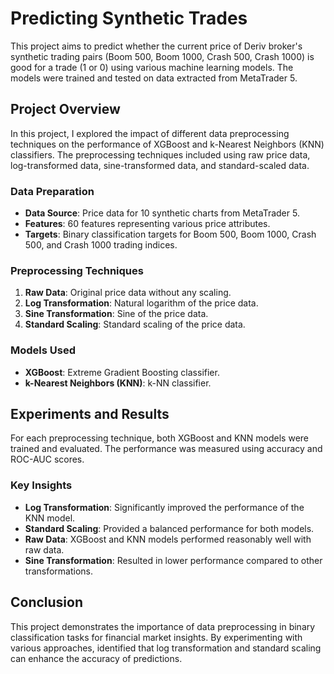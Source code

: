 # Predicting Synthetic Trades

This project aims to predict whether the current price of Deriv broker's synthetic trading pairs (Boom 500, Boom 1000, Crash 500, Crash 1000) is good for a trade (1 or 0) using various machine learning models. The models were trained and tested on data extracted from MetaTrader 5.

## Project Overview

In this project, I explored the impact of different data preprocessing techniques on the performance of XGBoost and k-Nearest Neighbors (KNN) classifiers. The preprocessing techniques included using raw price data, log-transformed data, sine-transformed data, and standard-scaled data.

### Data Preparation

- **Data Source**: Price data for 10 synthetic charts from MetaTrader 5.
- **Features**: 60 features representing various price attributes.
- **Targets**: Binary classification targets for Boom 500, Boom 1000, Crash 500, and Crash 1000 trading indices.

### Preprocessing Techniques

1. **Raw Data**: Original price data without any scaling.
2. **Log Transformation**: Natural logarithm of the price data.
3. **Sine Transformation**: Sine of the price data.
4. **Standard Scaling**: Standard scaling of the price data.

### Models Used

- **XGBoost**: Extreme Gradient Boosting classifier.
- **k-Nearest Neighbors (KNN)**: k-NN classifier.

## Experiments and Results

For each preprocessing technique, both XGBoost and KNN models were trained and evaluated. The performance was measured using accuracy and ROC-AUC scores.


### Key Insights

- **Log Transformation**: Significantly improved the performance of the KNN model.
- **Standard Scaling**: Provided a balanced performance for both models.
- **Raw Data**: XGBoost and KNN models performed reasonably well with raw data.
- **Sine Transformation**: Resulted in lower performance compared to other transformations.

## Conclusion

This project demonstrates the importance of data preprocessing in binary classification tasks for financial market insights. By experimenting with various approaches, identified that log transformation and standard scaling can enhance the accuracy of predictions.

